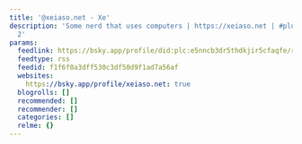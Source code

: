```yaml
---
title: '@xeiaso.net - Xe'
description: 'Some nerd that uses computers | https://xeiaso.net | #pluralgang | Gender
  2'
params:
  feedlink: https://bsky.app/profile/did:plc:e5nncb3dr5thdkjir5cfaqfe/rss
  feedtype: rss
  feedid: f1f6f0a3dff530c3df50d9f1ad7a56af
  websites:
    https://bsky.app/profile/xeiaso.net: true
  blogrolls: []
  recommended: []
  recommender: []
  categories: []
  relme: {}
---
```

